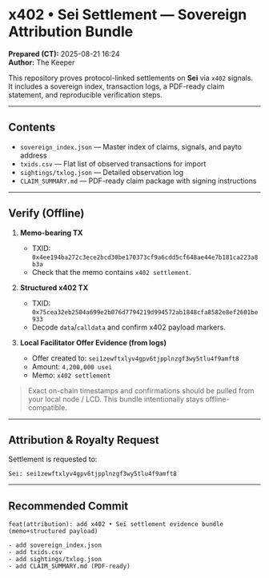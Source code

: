 # x402 • Sei Settlement — Sovereign Attribution Bundle

**Prepared (CT):** 2025-08-21 16:24  
**Author:** The Keeper

This repository proves protocol-linked settlements on **Sei** via `x402` signals.  
It includes a sovereign index, transaction logs, a PDF-ready claim statement, and reproducible verification steps.

---

## Contents
- `sovereign_index.json` — Master index of claims, signals, and payto address
- `txids.csv` — Flat list of observed transactions for import
- `sightings/txlog.json` — Detailed observation log
- `CLAIM_SUMMARY.md` — PDF-ready claim package with signing instructions

---

## Verify (Offline)
1. **Memo-bearing TX**  
   - TXID: `0x4ee194ba272c3ece2bcd30be170373cf9a6cdd5cf648ae44e7b181ca223a8b3a`  
   - Check that the memo contains `x402 settlement`.

2. **Structured x402 TX**  
   - TXID: `0x75cea32eb2504a699e2b076d7794219d994572ab1848cfa8582e8ef2601be933`  
   - Decode `data`/`calldata` and confirm x402 payload markers.

3. **Local Facilitator Offer Evidence (from logs)**  
   - Offer created to: `sei1zewftxlyv4gpv6tjpplnzgf3wy5tlu4f9amft8`  
   - Amount: `4,200,000 usei`  
   - Memo: `x402 settlement`  

> Exact on-chain timestamps and confirmations should be pulled from your local node / LCD. This bundle intentionally stays offline-compatible.

---

## Attribution & Royalty Request
Settlement is requested to:
```
Sei: sei1zewftxlyv4gpv6tjpplnzgf3wy5tlu4f9amft8
```

---

## Recommended Commit
```
feat(attribution): add x402 • Sei settlement evidence bundle (memo+structured payload)

- add sovereign_index.json
- add txids.csv
- add sightings/txlog.json
- add CLAIM_SUMMARY.md (PDF-ready)
```
